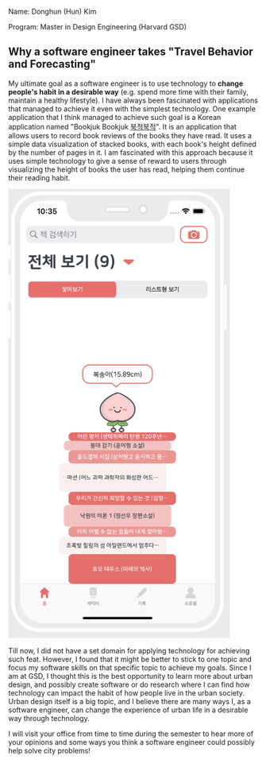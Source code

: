 Name: Donghun (Hun) Kim

Program: Master in Design Engineering (Harvard GSD)

## Why a software engineer takes "Travel Behavior and Forecasting"

My ultimate goal as a software engineer is to use technology to **change people's habit in a desirable way** (e.g. spend more time with their family, maintain a healthy lifestyle). I have always been fascinated with applications that managed to achieve it even with the simplest technology. One example application that I think managed to achieve such goal is a Korean application named "Bookjuk Bookjuk [북적북적](https://www.studiobustles.com/)". It is an application that allows users to record book reviews of the books they have read. It uses a simple data visualization of stacked books, with each book's height defined by the number of pages in it. I am fascinated with this approach because it uses simple technology to give a sense of reward to users through visualizing the height of books the user has read, helping them continue their reading habit.

![Stacking of books](bookjuk.png)

Till now, I did not have a set domain for applying technology for achieving such feat. However, I found that it might be better to stick to one topic and focus my software skills on that specific topic to achieve my goals. Since I am at GSD, I thought this is the best opportunity to learn more about urban design, and possibly create software or do research where I can find how technology can impact the habit of how people live in the urban society. Urban design itself is a big topic, and I believe there are many ways I, as a software engineer, can change the experience of urban life in a desirable way through technology.

I will visit your office from time to time during the semester to hear more of your opinions and some ways you think a software engineer could possibly help solve city problems!
